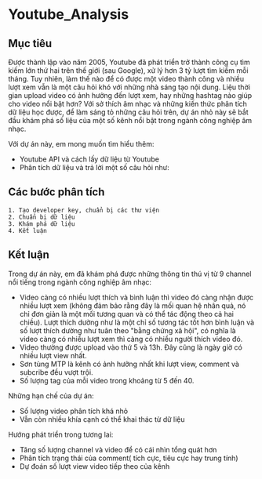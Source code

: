 # Youtube_Analysis

## Mục tiêu

Được thành lập vào năm 2005, Youtube đã phát triển trở thành công cụ tìm kiếm lớn thứ hai trên thế giới (sau Google), xử lý hơn 3 tỷ lượt tìm kiếm mỗi tháng. Tuy nhiên, làm thế nào để có được một video thành công và nhiều lượt xem vẫn là một câu hỏi khó với những nhà sáng tạo nội dung. Liệu thời gian upload video có ảnh hưởng đến lượt xem, hay những hashtag nào giúp cho video nổi bật hơn?
Với sở thích âm nhạc và những kiến thức phân tích dữ liệu học được, để làm sáng tỏ những câu hỏi trên, dự án nhỏ này sẽ bắt đầu khám phá số liệu của một số kênh nổi bật trong ngành công nghiệp âm nhạc.

Với dự án này, em mong muốn tìm hiểu thêm: 
- Youtube API và cách lấy dữ liệu từ Youtube
- Phân tích dữ liệu và trả lời một số câu hỏi như:
    
    
## Các bước phân tích
    1. Tạo developer key, chuẩn bị các thư viện
    2. Chuẩn bị dữ liệu
    3. Khám phá dữ liệu
    4. Kết luận


## Kết luận

Trong dự án này, em đã khám phá được những thông tin thú vị từ 9 channel nổi tiếng trong ngành công nghiệp âm nhạc:
- Video càng có nhiều lượt thích và bình luận thì video đó càng nhận được nhiều lượt xem (không đảm bảo rằng đây là mối quan hệ nhân quả, nó chỉ đơn giản là một mối tương quan và có thể tác động theo cả hai chiều). Lượt thích dường như là một chỉ số tương tác tốt hơn bình luận và số lượt thích dường như tuân theo "bằng chứng xã hội", có nghĩa là video càng có nhiều lượt xem thì càng có nhiều người thích video đó.
- Video thường được upload vào thứ 5 và 13h. Đây cũng là ngày giờ có nhiều lượt view nhất.
- Sơn tùng MTP là kênh có ảnh hưởng nhất khi lượt view, comment và subcribe đều vượt trội. 
- Số lượng tag của mỗi video trong khoảng từ 5 đến 40. 

Những hạn chế của dự án:
- Số lượng video phân tích khá nhỏ
- Vẫn còn nhiều khía cạnh có thể khai thác từ dữ liệu

Hướng phát triển trong tương lai:
- Tăng số lượng channel và video để có cái nhìn tổng quát hơn
- Phân tích trạng thái của comment( tích cực, tiêu cực hay trung tính)
- Dự đoán số lượt view video tiếp theo của kênh

